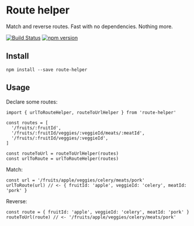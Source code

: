 # Route helper

Match and reverse routes. Fast with no dependencies. Nothing more.

[![Build Status](https://circleci.com/gh/possibilities/route-helper/tree/master.svg?style=shield&circle-token=866d74ac3f34561836d27df438f150e5e7f1ae1c)](https://circleci.com/gh/possibilities/route-helper)
[![npm version](https://img.shields.io/npm/v/route-helper.svg?style=flat-square)](https://www.npmjs.com/package/route-helper)

## Install

```
npm install --save route-helper
```

## Usage

Declare some routes:

```
import { urlToRouteHelper, routeToUrlHelper } from 'route-helper'

const routes = [
  '/fruits/:fruitId',
  '/fruits/:fruitId/veggies/:veggieId/meats/:meatId',
  '/fruits/:fruitId/veggies/:veggieId',
]

const routeToUrl = routeToUrlHelper(routes)
const urlToRoute = urlToRouteHelper(routes)
```

Match:

```
const url = '/fruits/apple/veggies/celery/meats/pork'
urlToRoute(url) // <- { fruitId: 'apple', veggieId: 'celery', meatId: 'pork' }
```

Reverse:

```
const route = { fruitId: 'apple', veggieId: 'celery', meatId: 'pork' }
routeToUrl(route) // <- '/fruits/apple/veggies/celery/meats/pork'
```
